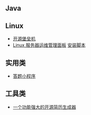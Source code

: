 ## Java


## Linux
- [开源堡垒机](https://github.com/jumpserver/jumpserver)
- [Linux 服务器运维管理面板](https://github.com/1Panel-dev/1Panel) [安装脚本](https://github.com/1Panel-dev/installer)

## 实用类
- [答题小程序](https://gitee.com/wulivicor/exam)

## 工具类
- [一个功能强大的开源简历生成器](https://github.com/xitanggg/open-resume)
